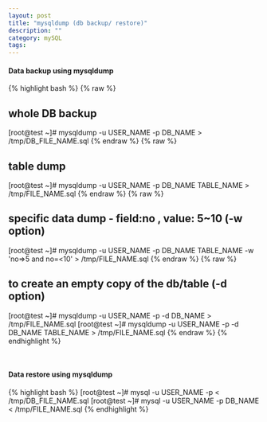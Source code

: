 ```yaml
---
layout: post
title: "mysqldump (db backup/ restore)"
description: ""
category: mySQL
tags:
---
```


#### Data backup using mysqldump

{% highlight bash %}
{% raw %}
## whole DB backup
[root@test ~]# mysqldump -u USER_NAME -p DB_NAME > /tmp/DB_FILE_NAME.sql
{% endraw %}
{% raw %}
## table dump
[root@test ~]# mysqldump -u USER_NAME -p DB_NAME TABLE_NAME > /tmp/FILE_NAME.sql
{% endraw %}
{% raw %}
## specific data dump - field:no , value: 5~10 (-w option)
 [root@test ~]# mysqldump -u USER_NAME -p DB_NAME TABLE_NAME -w  'no=>5 and no=<10' > /tmp/FILE_NAME.sql
{% endraw %}
{% raw %}
## to create an empty copy of the db/table (-d option)
[root@test ~]# mysqldump -u USER_NAME -p -d DB_NAME > /tmp/FILE_NAME.sql
[root@test ~]# mysqldump -u USER_NAME -p -d DB_NAME TABLE_NAME > /tmp/FILE_NAME.sql
{% endraw %}
{% endhighlight %}

<br>

#### Data restore using mysqldump

{% highlight bash %}
[root@test ~]# mysql -u USER_NAME -p < /tmp/DB_FILE_NAME.sql
[root@test ~]# mysql -u USER_NAME -p DB_NAME < /tmp/FILE_NAME.sql
{% endhighlight %}
